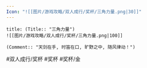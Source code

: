```yaml
---
Icon: "![[图片/游戏攻略/双人成行/奖杯/三角力量.png|30]]"
---
```

```ad-common-gold-trophy
title: (Title:: "三角力量")
![[图片/游戏攻略/双人成行/奖杯/三角力量.png|100]]

(Comment:: "天剑在手, 时笛在口, 旷野之中, 随风律动！")
```

#双人成行/奖杯 #奖杯 #奖杯/金

